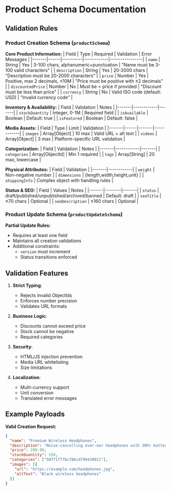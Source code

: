 # Product Schema Documentation

## Validation Rules

### Product Creation Schema (`productSchema`)

**Core Product Information:**
| Field | Type | Required | Validation | Error Messages |
|-------|------|----------|------------|----------------|
| `name` | String | Yes | 3-100 chars, alphanumeric+punctuation | "Name must be 3-100 valid characters" |
| `description` | String | Yes | 20-2000 chars | "Description must be 20-2000 characters" |
| `price` | Number | Yes | Positive, max 2 decimals, ≤10M | "Price must be positive with ≤2 decimals" |
| `discountedPrice` | Number | No | Must be < price if provided | "Discount must be less than price" |
| `currency` | String | No | Valid ISO code (default: USD) | "Invalid currency code" |

**Inventory & Availability:**
| Field | Validation | Notes |
|-------|------------|-------|
| `stockQuantity` | Integer, 0-1M | Required field |
| `isAvailable` | Boolean | Default: true |
| `isFeatured` | Boolean | Default: false |

**Media Assets:**
| Field | Type | Limit | Validation |
|-------|------|-------|------------|
| `images` | Array[Object] | 10 max | Valid URL + alt text |
| `videos` | Array[Object] | 3 max | Platform-specific URL validation |

**Categorization:**
| Field | Validation | Notes |
|-------|------------|-------|
| `categories` | Array[ObjectId] | Min 1 required |
| `tags` | Array[String] | 20 max, lowercase |

**Physical Attributes:**
| Field | Validation |
|-------|------------|
| `weight` | Non-negative number |
| `dimensions` | {length,width,height,unit} |
| `shippingInfo` | Complex object with handling rules |

**Status & SEO:**
| Field | Values | Notes |
|-------|--------|-------|
| `status` | draft/published/unpublished/archived/banned | Default: draft |
| `seoTitle` | ≤70 chars | Optional |
| `seoDescription` | ≤160 chars | Optional |

### Product Update Schema (`productUpdateSchema`)

**Partial Update Rules:**
- Requires at least one field
- Maintains all creation validations
- Additional constraints:
  - `version` must increment
  - Status transitions enforced

## Validation Features

1. **Strict Typing**:
   - Rejects invalid ObjectIds
   - Enforces number precision
   - Validates URL formats

2. **Business Logic**:
   - Discounts cannot exceed price
   - Stock cannot be negative
   - Required categories

3. **Security**:
   - HTML/JS injection prevention
   - Media URL whitelisting
   - Size limitations

4. **Localization**:
   - Multi-currency support
   - Unit conversion
   - Translated error messages

## Example Payloads

**Valid Creation Request:**
```json
{
  "name": "Premium Wireless Headphones",
  "description": "Noise-cancelling over-ear headphones with 30hr battery",
  "price": 299.99,
  "stockQuantity": 150,
  "categories": ["507f1f77bcf86cd799439011"],
  "images": [{
    "url": "https://example.com/headphones.jpg",
    "altText": "Black wireless headphones"
  }]
}